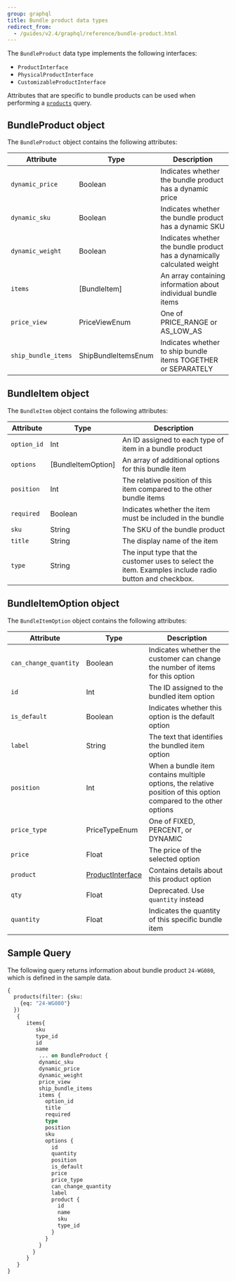 ```yaml
---
group: graphql
title: Bundle product data types
redirect_from:
  - /guides/v2.4/graphql/reference/bundle-product.html
---
```


The `BundleProduct` data type implements the following interfaces:

-  `ProductInterface`
-  `PhysicalProductInterface`
-  `CustomizableProductInterface`

Attributes that are specific to bundle products can be used when performing a [`products`]({{page.baseurl}}/graphql/queries/products.html) query.

## BundleProduct object

The `BundleProduct` object contains the following attributes:

Attribute | Type | Description
--- | --- | ---
`dynamic_price` | Boolean | Indicates whether the bundle product has a dynamic price
`dynamic_sku` | Boolean | Indicates whether the bundle product has a dynamic SKU
`dynamic_weight` | Boolean | Indicates whether the bundle product has a dynamically calculated weight
`items` | [BundleItem] | An array containing information about individual bundle items
`price_view` | PriceViewEnum | One of PRICE_RANGE or AS_LOW_AS
`ship_bundle_items` | ShipBundleItemsEnum | Indicates whether to ship bundle items TOGETHER or SEPARATELY

## BundleItem object

The `BundleItem` object contains the following attributes:

Attribute | Type | Description
--- | --- | ---
`option_id` | Int | An ID assigned to each type of item in a bundle product
`options`  | [BundleItemOption] | An array of additional options for this bundle item
`position` | Int | The relative position of this item compared to the other bundle items
`required` | Boolean | Indicates whether the item must be included in the bundle
`sku` | String | The SKU of the bundle product
`title` | String | The display name of the item
`type` | String | The input type that the customer uses to select the item. Examples include radio button and checkbox.

## BundleItemOption object

The `BundleItemOption` object contains the following attributes:

Attribute | Type | Description
--- | --- | ---
`can_change_quantity` | Boolean | Indicates whether the customer can change the number of items for this option
`id` | Int | The ID assigned to the bundled item option
`is_default` | Boolean | Indicates whether this option is the default option
`label` | String | The text that identifies the bundled item option
`position` | Int | When a bundle item contains multiple options, the relative position of this option compared to the other options
`price_type` | PriceTypeEnum | One of FIXED, PERCENT, or DYNAMIC
`price` | Float | The price of the selected option
`product` | [ProductInterface]({{page.baseurl}}/graphql/product/product-interface.html) | Contains details about this product option
`qty` | Float | Deprecated. Use `quantity` instead
`quantity` | Float | Indicates the quantity of this specific bundle item

## Sample Query

The following query returns information about bundle product `24-WG080`, which is defined in the sample data.

```graphql
{
  products(filter: {sku:
    {eq: "24-WG080"}
  })
   {
      items{
         sku
         type_id
         id
         name
          ... on BundleProduct {
          dynamic_sku
          dynamic_price
          dynamic_weight
          price_view
          ship_bundle_items
          items {
            option_id
            title
            required
            type
            position
            sku
            options {
              id
              quantity
              position
              is_default
              price
              price_type
              can_change_quantity
              label
              product {
                id
                name
                sku
                type_id
              }
            }
          }
        }
      }
   }
}
```
